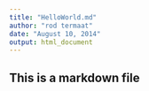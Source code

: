 ```yaml
---
title: "HelloWorld.md"
author: "rod termaat"
date: "August 10, 2014"
output: html_document
---
```


## This is a markdown file


